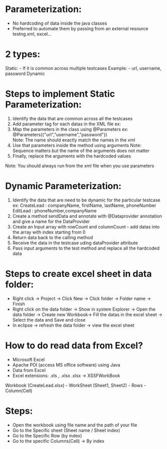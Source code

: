 
# Parameterization:
  - No hardcoding of data inside the java classes
  - Preferred to automate them by passing from an external resource
     testng.xml, excel...

# 2 types:
  Static:
    - If it is common across multiple testcases
     Example:
        - url, username, password
  Dynamic

# Steps to implement Static Parameterization:
1. Identify the data that are common across all the testcases
2. Add parameter tag for each datas in the XML file
    ex: <parameter name="url" value="http://leaftaps.com/opentaps/control/main"></parameter>
3. Map the parameters in the class using @Parameters
    ex: @Parameters({"url","username","password"})    
   Note: The name should exactly match the names in the xml
4. Use that parameters inside the method using arguments
   Note: Sequence matters but the name of the arguments does not matter
5. Finally, replace the arguments with the hardcoded values

Note: You should always run from the xml file when you use parameters

# Dynamic Parameterization:
1. Identify the data that are need to be dynamic for the particular testcase
   ex: CreateLead : companyName, firstName, lastName, phoneNumber
       EditLead   : phoneNumber,companyName
2. Create a method sendData and annotate with @Dataprovider annotation and give a name for the DataProvider
3. Create an Input array with rowCount and columnCount
       - add datas into the array with index starting from 0
4. Return data back to the calling method
5. Receive the data in the testcase uding dataProvider attribute
6. Pass input arguments to the test method and replace all the hardcoded data       


# Steps to create excel sheet in data folder:
   - Right click -> Project -> Click New -> Click folder -> Folder name -> Finish
   - Right click on the data folder -> Show in system Explorer -> Open the data folder ->
     Create new Workbook-> Fill the datas in the excel sheet -> Select the data and Save and close
   - In eclipse -> refresh the data folder -> view the excel sheet

# How to do read data from Excel?
  - Microsoft Excel
  - Apache POI (access MS office software) using Java
  - Data from Excel
  - Excel extensions: .xls , .xlsx 
  .xlsx -> XSSFWorkBook 

  Workbook (CreateLead.xlsx)
    - WorkSheet (Sheet1, Sheet2)
       - Rows
         - Column(Cell)

# Steps:
   - Open the workbook using file name and the path of your file
   - Go to the Specific sheet (Sheet name / Sheet index)
   - Go to the Specific Row (by index)
   - Go to the specific Columns(Cell) -> By index


